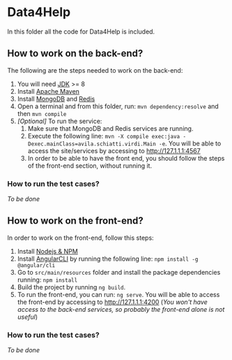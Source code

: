 # Data4Help
In this folder all the code for Data4Help is included.

## How to work on the back-end?
The following are the steps needed to work on the back-end:

1. You will need [JDK](https://www.oracle.com/technetwork/java/javase/downloads/index.html) >= 8
1. Install [Apache Maven](https://maven.apache.org/what-is-maven.html)
1. Install [MongoDB](https://docs.mongodb.com/manual/installation/) and [Redis](https://redis.io/download)
1. Open a terminal and from this folder, run: `mvn dependency:resolve` and then `mvn compile`
1. *[Optional]* To run the service:
    1. Make sure that MongoDB and Redis services are running.
    1. Execute the following line: `mvn -X compile exec:java -Dexec.mainClass=avila.schiatti.virdi.Main -e`. You will be able to access the site/services by accessing to http://127.1.1.1:4567
    1. In order to be able to have the front end, you should follow the steps of the front-end section, without running it.

### How to run the test cases?
*To be done*

## How to work on the front-end?
In order to work on the front-end, follow this steps:

1. Install [Nodejs & NPM](https://nodejs.org/es/download/)
1. Install [AngularCLI](https://cli.angular.io/) by running the following line: `npm install -g @angular/cli`
1. Go to `src/main/resources` folder and install the package dependencies running: `npm install`
1. Build the project by running `ng build`.
1. To run the front-end, you can run: `ng serve`. You will be able to access the front-end by accessing to http://127.1.1.1:4200 (*You won't have access to the back-end services, so probably the front-end alone is not useful*)

### How to run the test cases?
*To be done*
